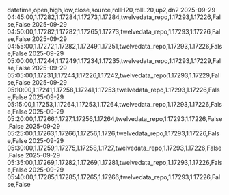 datetime,open,high,low,close,source,rollH20,rollL20,up2,dn2
2025-09-29 04:45:00,1.17282,1.17284,1.17273,1.17284,twelvedata_repo,1.17293,1.17226,False,False
2025-09-29 04:50:00,1.17282,1.17282,1.17265,1.17273,twelvedata_repo,1.17293,1.17226,False,False
2025-09-29 04:55:00,1.17272,1.17282,1.17249,1.17251,twelvedata_repo,1.17293,1.17226,False,False
2025-09-29 05:00:00,1.17244,1.17249,1.17234,1.17235,twelvedata_repo,1.17293,1.17229,False,False
2025-09-29 05:05:00,1.17231,1.17244,1.17226,1.17242,twelvedata_repo,1.17293,1.17229,False,False
2025-09-29 05:10:00,1.17241,1.17258,1.17241,1.17253,twelvedata_repo,1.17293,1.17226,False,False
2025-09-29 05:15:00,1.17253,1.17264,1.17253,1.17264,twelvedata_repo,1.17293,1.17226,False,False
2025-09-29 05:20:00,1.17266,1.1727,1.17256,1.17264,twelvedata_repo,1.17293,1.17226,False,False
2025-09-29 05:25:00,1.17263,1.17266,1.17256,1.1726,twelvedata_repo,1.17293,1.17226,False,False
2025-09-29 05:30:00,1.17259,1.17275,1.17258,1.1727,twelvedata_repo,1.17293,1.17226,False,False
2025-09-29 05:35:00,1.17269,1.17282,1.17269,1.17281,twelvedata_repo,1.17293,1.17226,False,False
2025-09-29 05:40:00,1.17285,1.17285,1.17265,1.17266,twelvedata_repo,1.17293,1.17226,False,False
